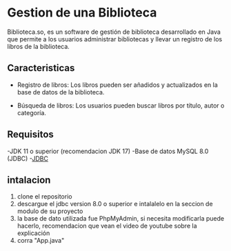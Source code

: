 
# Gestion de una Biblioteca
Biblioteca.so, es un software de gestión de biblioteca desarrollado en Java que permite a los usuarios administrar bibliotecas y llevar un registro de los libros de la biblioteca.



## Caracteristicas
 - Registro de libros: Los libros pueden ser añadidos y actualizados en la base de datos de la biblioteca.

- Búsqueda de libros: Los usuarios pueden buscar libros por título, autor o categoría.



## Requisitos
-JDK 11 o superior (recomendacion JDK 17)
-Base de datos MySQL 8.0 (JDBC)
-[JDBC](https://dev.mysql.com/downloads/connector/j/)
## intalacion
1. clone el repositorio
2. descargue el jdbc version 8.0 o superior e intalalelo en la seccion de modulo de su proyecto
3. la base de dato utilizada fue PhpMyAdmin, si necesita modificarla puede hacerlo, recomendacion que vean el video de youtube sobre la explicación
4. corra "App.java"
